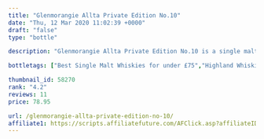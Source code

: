 ```yaml
---
title: "Glenmorangie Allta Private Edition No.10"
date: "Thu, 12 Mar 2020 11:02:39 +0000"
draft: "false"
type: "bottle"

description: "Glenmorangie Allta Private Edition No.10 is a single malt whisky from the Glenmorangie whisky distillery (located in the Highland region). Rated an average of 4.2 out of 5 by 11 reviewers and available from Master of Malt for only £78.95, falling slightly short of liquid gold but this in a solid everyday single malt whisky."

bottletags: ["Best Single Malt Whiskies for under £75","Highland Whiskies","Single Malt Whiskies","Spirit Caramel (E150A)","Whiskies containing Spirit Caramel (E150A)","Whiskies of Scotland"]

thumbnail_id: 58270
rank: "4.2"
reviews: 11
price: 78.95

url: /glenmorangie-allta-private-edition-no-10/
affiliate1: https://scripts.affiliatefuture.com/AFClick.asp?affiliateID=346829&merchantID=7042&programmeID=24815&mediaID=0&tracking=&afsource=20&url=https://www.masterofmalt.com/whiskies/glenmorangie/glenmorangie-allta-private-edition-whisky/
---
```



